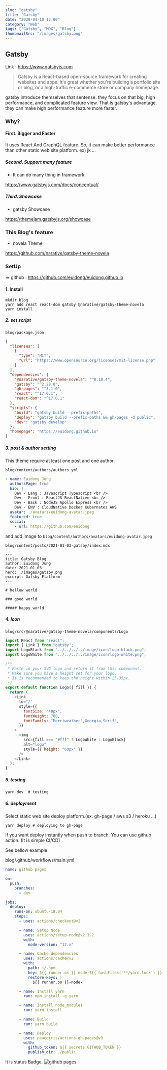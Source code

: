 ```yaml
---
slug: "gatsby"
title: "Gatsby"
date: "2020-04-10 12:00"
category: "Web"
tags: ["Gatsby", "MDX", "Blog"]
thumbnailSrc: "/images/gatsby.png"
---
```

## Gatsby

Link : <https://www.gatsbyjs.com>

> Gatsby is a React-based open-source framework for creating websites and apps.
> It's great whether you're building a portfolio site or blog,
> or a high-traffic e-commerce store or company homepage.

gatsby introduce themselves that sentense. they focus on that big, high performance, and complicated feature view.
That is gatsby's advantage. they can make high performance feature more faster.

### Why?

#### First. Bigger and Faster

It uses React And GraphQL feature.
So, it can make better performance than other static web site platform. ex) jk ...

##### Second. Support many feature

- It can do many thing in framework.

<https://www.gatsbyjs.com/docs/conceptual/>

##### Third. Showcase

- gatsby Showcase

<https://themejam.gatsbyjs.org/showcase>

### This Blog's feature

- novela Theme

<https://github.com/narative/gatsby-theme-novela>

### SetUp

=> github : <https://github.com/euidong/euidong.github.io>

#### 1. Install

```shell
mkdir blog
yarn add react react-dom gatsby @narative/gatsby-theme-novela
yarn install
```

##### 2. set script

`blog/package.json`

```json
{
  "licenses": [
    {
      "type": "MIT",
      "url": "https://www.opensource.org/licenses/mit-license.php"
    }
  ],
  "dependencies": {
    "@narative/gatsby-theme-novela": "^0.18.4",
    "gatsby": "^2.28.0",
    "gh-pages": "^3.1.0",
    "react": "^17.0.1",
    "react-dom": "^17.0.1"
  },
  "scripts": {
    "build": "gatsby build --prefix-paths",
    "deploy": "gatsby build --prefix-paths && gh-pages -d public",
    "dev": "gatsby develop"
  },
  "homepage": "https://euidong.github.io"
}
```

##### 3. post & author setting

This theme require at least one post and one author.

`blog/content/authors/authors.yml`

```yml
- name: Euidong Jung
  authorsPage: true
  bio: |
    Dev - Lang : Javascript Typescript <br />
    Dev - Front : ReactJS ReactNative <br />
    Dev - Back : NodeJS Apollo Express <br />
    Dev - ENV : CloudNative Docker Kubernates AWS
  avatar: ./avatars/euidong-avatar.jpeg
  featured: true
  social:
    - url: https://github.com/euidong
```

and add image to
`blog/content/authors/avatars/euidong-avatar.jpeg`

`blog/content/posts/2021-01-03-gatsby/index.mdx`

```mdx
---
title: Gatsby Blog
author: Euidong Jung
date: 2021-01-03
hero: ./images/gatsby.png
excerpt: Gatsby Flatform
---

# hellow world

### good world

##### happy world
```

##### 4. Icon

`blog/src/@narative/gatsby-theme-novela/components/Logo`

```javascript
import React from "react";
import { Link } from "gatsby";
import LogoBlack from "../../../../image/icon/logo-black.png";
import LogoWhite from "../../../../image/icon/logo-white.png";

/**
 * Paste in your SVG logo and return it from this component.
 * Make sure you have a height set for your logo.
 * It is recommended to keep the height within 25-35px.
 */
export default function Logo({ fill }) {
  return (
    <Link
      to="/"
      style={{
        fontSize: "40px",
        fontWeight: 700,
        fontFamily: "Merriweather',Georgia,Serif",
      }}
    >
      <img
        src={fill === "#fff" ? LogoWhite : LogoBlack}
        alt="logo"
        style={{ height: "60px" }}
      />
    </Link>
  );
}
```

##### 5. testing

```shell
yarn dev  # testing
```

##### 6. deployment

Select static web site deploy platform.(ex. gh-page / aws s3 / heroku ...)

```shell
yarn deploy # deploying to gh-page
```

If you want deploy instantly when push to branch. You can use github action. (It is simple CI/CD)

See bellow example

blog/.github/workflows/main.yml

```yml
name: github pages

on:
  push:
    branches:
      - dev

jobs:
  deploy:
    runs-on: ubuntu-18.04
    steps:
      - uses: actions/checkout@v2

      - name: Setup Node
        uses: actions/setup-node@v2.1.2
        with:
          node-version: "12.x"

      - name: Cache dependencies
        uses: actions/cache@v2
        with:
          path: ~/.npm
          key: ${{ runner.os }}-node-${{ hashFiles('**/yarn.lock') }}
          restore-keys: |
            ${{ runner.os }}-node-

      - name: Install yarn
        run: npm install -g yarn

      - name: Install node_modules
        run: yarn install

      - name: Build
        run: yarn build

      - name: Deploy
        uses: peaceiris/actions-gh-pages@v3
        with:
          github_token: ${{ secrets.GITHUB_TOKEN }}
          publish_dir: ./public
```

It is status Badge.
![github pages](https://github.com/euidong/euidong.github.io/workflows/github%20pages/badge.svg?branch=dev&event=push)
